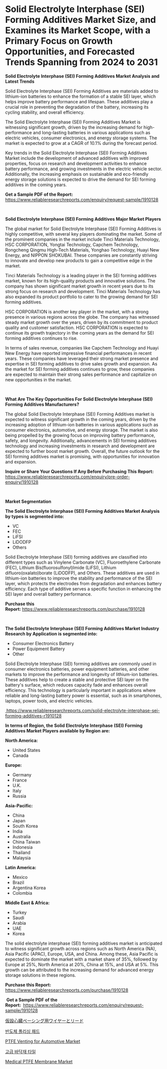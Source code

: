 <p><h1>Solid Electrolyte Interphase (SEI) Forming Additives Market Size, and Examines its Market Scope, with a Primary Focus on Growth Opportunities, and Forecasted Trends Spanning from 2024 to 2031</h1></p><p><strong>Solid Electrolyte Interphase (SEI) Forming Additives Market Analysis and Latest Trends</strong></p>
<p><p>Solid Electrolyte Interphase (SEI) Forming Additives are materials added to lithium-ion batteries to enhance the formation of a stable SEI layer, which helps improve battery performance and lifespan. These additives play a crucial role in preventing the degradation of the battery, increasing its cycling stability, and overall efficiency.</p><p>The Solid Electrolyte Interphase (SEI) Forming Additives Market is witnessing significant growth, driven by the increasing demand for high-performance and long-lasting batteries in various applications such as electric vehicles, consumer electronics, and energy storage systems. The market is expected to grow at a CAGR of 10.1% during the forecast period.</p><p>Key trends in the Solid Electrolyte Interphase (SEI) Forming Additives Market include the development of advanced additives with improved properties, focus on research and development activities to enhance battery performance, and growing investments in the electric vehicle sector. Additionally, the increasing emphasis on sustainable and eco-friendly energy storage solutions is expected to drive the demand for SEI forming additives in the coming years.</p></p>
<p><strong>Get a Sample PDF of the Report:&nbsp;</strong> <a href="https://www.reliableresearchreports.com/enquiry/request-sample/1910128">https://www.reliableresearchreports.com/enquiry/request-sample/1910128</a></p>
<p>&nbsp;</p>
<p><strong>Solid Electrolyte Interphase (SEI) Forming Additives Major Market Players</strong></p>
<p><p>The global market for Solid Electrolyte Interphase (SEI) Forming Additives is highly competitive, with several key players dominating the market. Some of the prominent companies in the market include Tinci Materials Technology, HSC CORPORATION, Yongtai Technology, Capchem Technology, Rongcheng Qingmu High-Tech Materials, Yonghao Technology, Huayi New Energy, and NIPPON SHOKUBAI. These companies are constantly striving to innovate and develop new products to gain a competitive edge in the market.</p><p>Tinci Materials Technology is a leading player in the SEI forming additives market, known for its high-quality products and innovative solutions. The company has shown significant market growth in recent years due to its strong focus on research and development. Tinci Materials Technology has also expanded its product portfolio to cater to the growing demand for SEI forming additives.</p><p>HSC CORPORATION is another key player in the market, with a strong presence in various regions across the globe. The company has witnessed steady market growth over the years, driven by its commitment to product quality and customer satisfaction. HSC CORPORATION is expected to continue its growth trajectory in the coming years as the demand for SEI forming additives continues to rise.</p><p>In terms of sales revenue, companies like Capchem Technology and Huayi New Energy have reported impressive financial performances in recent years. These companies have leveraged their strong market presence and expertise in SEI forming additives to drive sales growth and expansion. As the market for SEI forming additives continues to grow, these companies are expected to maintain their strong sales performance and capitalize on new opportunities in the market.</p></p>
<p>&nbsp;</p>
<p><strong>What Are The Key Opportunities For Solid Electrolyte Interphase (SEI) Forming Additives Manufacturers?</strong></p>
<p><p>The global Solid Electrolyte Interphase (SEI) Forming Additives market is expected to witness significant growth in the coming years, driven by the increasing adoption of lithium-ion batteries in various applications such as consumer electronics, automotive, and energy storage. The market is also being propelled by the growing focus on improving battery performance, safety, and longevity. Additionally, advancements in SEI forming additives technology and increasing investments in research and development are expected to further boost market growth. Overall, the future outlook for the SEI forming additives market is promising, with opportunities for innovation and expansion.</p></p>
<p><strong>Inquire or Share Your Questions If Any Before Purchasing This Report:</strong> <a href="https://www.reliableresearchreports.com/enquiry/pre-order-enquiry/1910128">https://www.reliableresearchreports.com/enquiry/pre-order-enquiry/1910128</a></p>
<p>&nbsp;</p>
<p><strong>Market Segmentation</strong></p>
<p><strong>The Solid Electrolyte Interphase (SEI) Forming Additives Market Analysis by types is segmented into:</strong></p>
<p><ul><li>VC</li><li>FEC</li><li>LiFSI</li><li>LiDODFP</li><li>Others</li></ul></p>
<p><p>Solid Electrolyte Interphase (SEI) forming additives are classified into different types such as Vinylene Carbonate (VC), Fluoroethylene Carbonate (FEC), Lithium Bis(fluorosulfonyl)Imide (LiFSI), Lithium difluoro(oxalato)borate (LiDODFP), and Others. These additives are used in lithium-ion batteries to improve the stability and performance of the SEI layer, which protects the electrodes from degradation and enhances battery efficiency. Each type of additive serves a specific function in enhancing the SEI layer and overall battery performance.</p></p>
<p><strong>Purchase this Report:&nbsp;</strong><a href="https://www.reliableresearchreports.com/purchase/1910128">https://www.reliableresearchreports.com/purchase/1910128</a></p>
<p>&nbsp;</p>
<p><strong>The Solid Electrolyte Interphase (SEI) Forming Additives Market Industry Research by Application is segmented into:</strong></p>
<p><ul><li>Consumer Electronics Battery</li><li>Power Equipment Battery</li><li>Other</li></ul></p>
<p><p>Solid Electrolyte Interphase (SEI) forming additives are commonly used in consumer electronics batteries, power equipment batteries, and other markets to improve the performance and longevity of lithium-ion batteries. These additives help to create a stable and protective SEI layer on the battery's surface, which reduces capacity fade and enhances overall efficiency. This technology is particularly important in applications where reliable and long-lasting battery power is essential, such as in smartphones, laptops, power tools, and electric vehicles.</p></p>
<p><a href="https://www.reliableresearchreports.com/solid-electrolyte-interphase-sei-forming-additives-r1910128">&nbsp;https://www.reliableresearchreports.com/solid-electrolyte-interphase-sei-forming-additives-r1910128</a></p>
<p><strong>In terms of Region, the Solid Electrolyte Interphase (SEI) Forming Additives Market Players available by Region are:</strong></p>
<p>
    <p> <strong> North America: </strong>
        <ul>
            <li>United States</li>
            <li>Canada</li>
        </ul>
        </p> 
    <p> <strong> Europe: </strong>
        <ul>
            <li>Germany</li>
            <li>France</li>
            <li>U.K.</li>
            <li>Italy</li>
            <li>Russia</li>
        </ul>
        </p> 
    <p> <strong> Asia-Pacific: </strong>
        <ul>
            <li>China</li>
            <li>Japan</li>
            <li>South Korea</li>
            <li>India</li>
            <li>Australia</li>
            <li>China Taiwan</li>
            <li>Indonesia</li>
            <li>Thailand</li>
            <li>Malaysia</li>
        </ul>
        </p> 
    <p> <strong> Latin America: </strong>
        <ul>
            <li>Mexico</li>
            <li>Brazil</li>
            <li>Argentina Korea</li>
            <li>Colombia</li>
        </ul>
        </p> 
    <p> <strong> Middle East & Africa: </strong>
        <ul>
            <li>Turkey</li>
            <li>Saudi</li>
            <li>Arabia</li>
            <li>UAE</li>
            <li>Korea</li>
        </ul>
    </p>
    </p>
<p><p>The solid electrolyte interphase (SEI) forming additives market is anticipated to witness significant growth across regions such as North America (NA), Asia Pacific (APAC), Europe, USA, and China. Among these, Asia Pacific is expected to dominate the market with a market share of 35%, followed by Europe at 25%, North America at 20%, China at 15%, and USA at 5%. This growth can be attributed to the increasing demand for advanced energy storage solutions in these regions.</p></p>
<p><strong>Purchase this Report: </strong><a href="https://www.reliableresearchreports.com/purchase/1910128">https://www.reliableresearchreports.com/purchase/1910128</a></p>
<p>&nbsp;<strong>Get a Sample PDF of the Report:&nbsp;&nbsp;</strong><a href="https://www.reliableresearchreports.com/enquiry/request-sample/1910128">https://www.reliableresearchreports.com/enquiry/request-sample/1910128</a></p>
<p><strong></strong></p>
<p><p><a href="https://github.com/MacyOrn/Market-Research-Report-List-1/blob/main/5544132138969.md">仮設心臓ペーシング用ワイヤーとリード</a></p><p><a href="https://github.com/durgin521/Market-Research-Report-List-1/blob/main/9031607145267.md">반도체 폴리싱 패드</a></p><p><a href="https://github.com/arionmp/Market-Research-Report-List-3/blob/main/ptfe-venting-for-automotive-market.md">PTFE Venting for Automotive Market</a></p><p><a href="https://github.com/Evans21Bill/Market-Research-Report-List-1/blob/main/9066991145268.md">고급 바닥재 타일</a></p><p><a href="https://github.com/SheilaBruen2023/Market-Research-Report-List-1/blob/main/medical-ptfe-membrane-market.md">Medical PTFE Membrane Market</a></p></p>